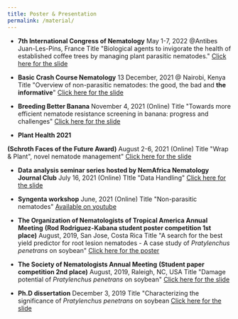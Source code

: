 ```yaml
---
title: Poster & Presentation 
permalink: /material/
--- 
```


- **7th International Congress of Nematology**
    May 1-7, 2022 @Antibes Juan-Les-Pins, France
    Title "Biological agents to invigorate the health of established coffee trees by managing plant parasitic nematodes."
    [Click here for the slide](https://github.com/ksaikai/ksaikai.github.io/blob/master/files/ICN2022.pdf)



- **Basic Crash Course Nematology**
    13 December, 2021 @ Nairobi, Kenya
    Title "Overview of non-parasitic nematodes: the good, the bad and **the informative**"
    [Click here for the slide](https://github.com/ksaikai/ksaikai.github.io/blob/master/files/BCCN2021.pdf)



- **Breeding Better Banana**
    November 4, 2021 (Online)
    Title "Towards more efficient nematode resistance screening in banana: progress and challenges"
    [Click here for the slide](https://github.com/ksaikai/ksaikai.github.io/blob/master/files/ABBB.pdf)



- **Plant Health 2021**

**(Schroth Faces of the Future Award)** 
    August 2-6, 2021 (Online)
    Title "Wrap & Plant", novel nematode management"
    [Click here for the slide](https://github.com/ksaikai/ksaikai.github.io/blob/master/files/PlantHealth2021.pdf)



- **Data analysis seminar series hosted by NemAfrica Nematology Journal Club**
    July 16, 2021 (Online)
    TItle "Data Handling"
    [Click here for the slide](https://github.com/ksaikai/ksaikai.github.io/blob/master/files/DataHandling.pdf)

- **Syngenta workshop**
    June, 2021 (Online)
    Title "Non-parasitic nematodes"
    [Available on youtube](https://www.youtube.com/watch?v=WYr11nKgYF4)



- **The Organization of Nematologists of Tropical America Annual Meeting**
    **(Rod Rodriguez-Kabana student poster competition 1st place)**
    August, 2019, San Jose, Costa Rica
    Title "A search for the best yield predictor for root lesion nematodes - A case study of *Pratylenchus penetrans* on soybean"
    [Click here for the poster](https://github.com/ksaikai/ksaikai.github.io/blob/master/files/ONTA2019_poster.pdf)


- **The Society of Nematologists Annual Meeting**
    **(Student paper competition 2nd place)**
    August, 2019, Raleigh, NC, USA
    Title "Damage potential of *Pratylenchus penetrans* on soybean"
    [Click here for the slide](https://github.com/ksaikai/ksaikai.github.io/blob/master/files/SON2019.pdf)
  

- **Ph.D dissertation**
    December 3, 2019
    Title "Characterizing the significance of *Pratylenchus penetrans* on soybean
    [Click here for the slide](https://github.com/ksaikai/ksaikai.github.io/blob/master/files/PhDdissertation.pdf)


